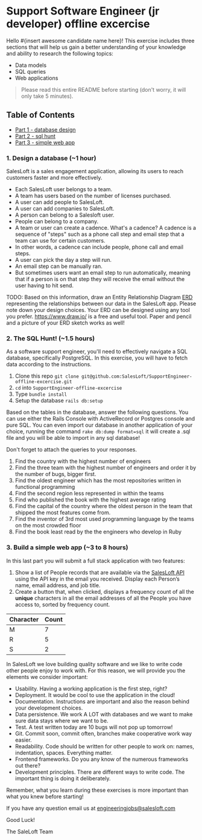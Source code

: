 # Support Software Engineer (jr developer) offline excercise

Hello #{insert awesome candidate name here}!
This exercise includes three sections that will help us gain a better understanding of your knowledge and ability to research the following topics:

- Data models
- SQL queries
- Web applications

> Please read this entire README before starting (don't worry, it will only take 5 minutes).

## Table of Contents

- [Part 1 - database design](#1-design-a-database-(~1-hour))
- [Part 2 - sql hunt](#2-the-sql-hunt!-(~1.5-hours))
- [Part 3 - simple web app](#3-build-a-simple-web-app-(~3-to-8-hours))

### 1. Design a database (~1 hour)

SalesLoft is a sales engagement application, allowing its users to reach customers faster and more effectively.

- Each SalesLoft user belongs to a team.
- A team has users based on the number of licenses purchased.
- A user can add people to SalesLoft.
- A user can add companies to SalesLoft.
- A person can belong to a Salesloft user.
- People can belong to a company.
- A team or user can create a cadence. What's a cadence? A cadence is a sequence of "steps" such as a phone call step and email step that a team can use for certain customers.
- In other words, a cadence can include people, phone call and email steps.
- A user can pick the day a step will run.
- An email step can be manually ran.
- But sometimes users want an email step to run automatically, meaning that if a person is on that step they will receive the email without the user having to hit send.

TODO: Based on this information, draw an Entity Relationship Diagram [ERD](https://www.lucidchart.com/pages/er-diagrams) representing the relationships between our data in the SalesLoft app. Please note down your design choices. Your ERD can be designed using any tool you prefer. https://www.draw.io/ is a free and useful tool. Paper and pencil and a picture of your ERD sketch works as well!

### 2. The SQL Hunt! (~1.5 hours)

As a software support engineer, you'll need to effectively navigate a SQL database, specifically PostgreSQL. In this exercise, you will have to fetch data according to the instructions.

1. Clone this repo `git clone git@github.com:SalesLoft/SupportEngineer-offline-excercise.git`
2. `cd` into `SupportEngineer-offline-excercise`
3. Type `bundle install`
4. Setup the database `rails db:setup`

Based on the tables in the database, answer the following questions. You can use either the Rails Console with ActiveRecord or Postgres console and pure SQL. You can even import our database in another application of your choice, running the command `rake db:dump format=sql` it will create a .sql file and you will be able to import in any sql database!

Don't forget to attach the queries to your responses.

1. Find the country with the highest number of engineers
2. Find the three team with the highest number of engineers and order it by the number of bugs, bigger first.
3. Find the oldest engineer which has the most repositories written in functional programming
4. Find the second region less represented in within the teams
5. Find who published the book with the highest average rating
6. Find the capital of the country where the oldest person in the team that shipped the most features come from.
7. Find the inventor of 3rd most used programming language by the teams on the most crowded floor
8. Find the book least read by the the engineers who develop in Ruby

### 3. Build a simple web app (~3 to 8 hours)

In this last part you will submit a full stack application with two features:

1. Show a list of People records that are available via the [SalesLoft API](https://developers.salesloft.com/api.html#!/People/get_v2_people_json) using the API key in the email you received. Display each Person’s name, email address, and job title.
2. Create a button that, when clicked, displays a frequency count of all the **unique** characters in all the email addresses of all the People you have access to, sorted by frequency count.

| Character | Count |
| --------- | ----- |
| M         | 7     |
| R         | 5     |
| S         | 2     |

In SalesLoft we love building quality software and we like to write code other people enjoy to work with. For this reason, we will provide you the elements we consider important:

- Usability. Having a working application is the first step, right?
- Deployment. It would be cool to use the application in the cloud!
- Documentation. Instructions are important and also the reason behind your development choices.
- Data persistence. We work A LOT with databases and we want to make sure data stays where we want to be.
- Test. A test written today are 10 bugs will not pop up tomorrow!
- Git. Commit soon, commit often, branches make cooperative work way easier.
- Readability. Code should be written for other people to work on: names, indentation, spaces. Everything matter.
- Frontend frameworks. Do you any know of the numerous frameworks out there?
- Development principles. There are different ways to write code. The important thing is doing it deliberately.

Remember, what you learn during these exercises is more important than what you knew before starting!

If you have any question email us at engineeringjobs@salesloft.com

Good Luck!

The SaleLoft Team
